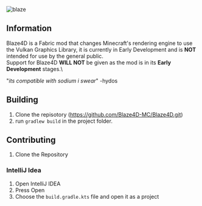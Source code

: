 ![blaze](https://user-images.githubusercontent.com/68126718/125143247-71be4580-e0f0-11eb-88bc-070eb2838435.png)

## Information 
Blaze4D is a Fabric mod that changes Minecraft's rendering engine to use the Vulkan Graphics Library, it is currently in Early Development and is **NOT** intended for use by the general public.\
Support for Blaze4D **WILL NOT** be given as the mod is in its **Early Development** stages.\

"_its compatible with sodium i swear_"
-hydos

## Building
1. Clone the repisotory (https://github.com/Blaze4D-MC/Blaze4D.git)
2. run ``gradlew build`` in the project folder.

## Contributing
1. Clone the Repository

### IntelliJ Idea
1. Open IntelliJ IDEA
2. Press Open
3. Choose the ``build.gradle.kts`` file and open it as a project
